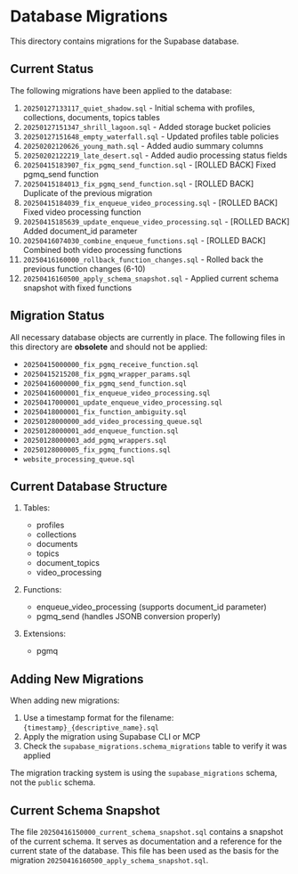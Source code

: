 # Database Migrations

This directory contains migrations for the Supabase database. 

## Current Status

The following migrations have been applied to the database:

1. `20250127133117_quiet_shadow.sql` - Initial schema with profiles, collections, documents, topics tables
2. `20250127151347_shrill_lagoon.sql` - Added storage bucket policies
3. `20250127151648_empty_waterfall.sql` - Updated profiles table policies
4. `20250202120626_young_math.sql` - Added audio summary columns
5. `20250202122219_late_desert.sql` - Added audio processing status fields
6. `20250415183907_fix_pgmq_send_function.sql` - [ROLLED BACK] Fixed pgmq_send function
7. `20250415184013_fix_pgmq_send_function.sql` - [ROLLED BACK] Duplicate of the previous migration
8. `20250415184039_fix_enqueue_video_processing.sql` - [ROLLED BACK] Fixed video processing function
9. `20250415185639_update_enqueue_video_processing.sql` - [ROLLED BACK] Added document_id parameter
10. `20250416074030_combine_enqueue_functions.sql` - [ROLLED BACK] Combined both video processing functions
11. `20250416160000_rollback_function_changes.sql` - Rolled back the previous function changes (6-10)
12. `20250416160500_apply_schema_snapshot.sql` - Applied current schema snapshot with fixed functions

## Migration Status

All necessary database objects are currently in place. The following files in this directory are **obsolete** and should not be applied:

- `20250415000000_fix_pgmq_receive_function.sql`
- `20250415215208_fix_pgmq_wrapper_params.sql`
- `20250416000000_fix_pgmq_send_function.sql`
- `20250416000001_fix_enqueue_video_processing.sql`
- `20250417000001_update_enqueue_video_processing.sql`
- `20250418000001_fix_function_ambiguity.sql`
- `20250128000000_add_video_processing_queue.sql`
- `20250128000001_add_enqueue_function.sql`
- `20250128000003_add_pgmq_wrappers.sql`
- `20250128000005_fix_pgmq_functions.sql`
- `website_processing_queue.sql`

## Current Database Structure

1. Tables:
   - profiles
   - collections
   - documents
   - topics
   - document_topics
   - video_processing

2. Functions:
   - enqueue_video_processing (supports document_id parameter)
   - pgmq_send (handles JSONB conversion properly)

3. Extensions:
   - pgmq

## Adding New Migrations

When adding new migrations:

1. Use a timestamp format for the filename: `{timestamp}_{descriptive_name}.sql`
2. Apply the migration using Supabase CLI or MCP
3. Check the `supabase_migrations.schema_migrations` table to verify it was applied

The migration tracking system is using the `supabase_migrations` schema, not the `public` schema.

## Current Schema Snapshot

The file `20250416150000_current_schema_snapshot.sql` contains a snapshot of the current schema. It serves as documentation and a reference for the current state of the database. This file has been used as the basis for the migration `20250416160500_apply_schema_snapshot.sql`. 